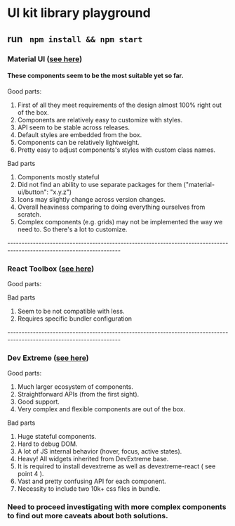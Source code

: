 # UI kit library playground 

## run ``` npm install && npm start```

### Material UI ([see here](https://github.com/AV29/UI-kit-playground/blob/master/src/components/MaterialUI/MaterialUI.jsx)) 

#### These components seem to be the most suitable yet so far. 

Good parts: 
1) First of all they meet requirements of the design almost 100% right out of the box.
2) Components are relatively easy to customize with styles.
3) API seem to be stable across releases.
4) Default styles are embedded from the box.
5) Components can be relatively lightweight.
6) Pretty easy to adjust components's styles with custom class names.

Bad parts
1) Components mostly stateful
2) Did not find an ability to use separate packages for them ("material-ui/button": "x.y.z")
3) Icons may slightly change across version changes.
4) Overall heaviness comparing to doing everything ourselves from scratch.
5) Complex components (e.g. grids) may not be implemented the way we need to. So there's a lot to customize.

*----------------------------------------------------------------------------------------------------------------------*

### React Toolbox ([see here](http://react-toolbox.io))

Good parts: 

Bad parts
1) Seem to be not compatible with less.
2) Requires specific bundler configuration
  
*----------------------------------------------------------------------------------------------------------------------*

### Dev Extreme ([see here](https://github.com/AV29/UI-kit-playground/blob/master/src/components/DevExtreme/DevExtreme.jsx))

Good parts: 
1) Much larger ecosystem of components.
2) Straightforward APIs (from the first sight).
3) Good support.
4) Very complex and flexible components are out of the box.

Bad parts
1) Huge stateful components.
2) Hard to debug DOM.
3) A lot of JS internal behavior (hover, focus, active states).
4) Heavy! All widgets inherited from DevExtreme base.
5) It is required to install devextreme as well as devextreme-react ( see point 4 ).
5) Vast and pretty confusing API for each component.
6) Necessity to include two 10k+ css files in bundle.  


### Need to proceed investigating with more complex components to find out more caveats about both solutions.